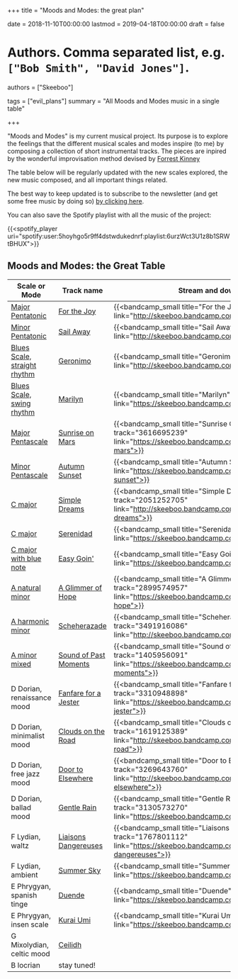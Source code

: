 +++
title = "Moods and Modes: the great plan"

date = 2018-11-10T00:00:00
lastmod = 2019-04-18T00:00:00
draft = false

# Authors. Comma separated list, e.g. `["Bob Smith", "David Jones"]`.
authors = ["Skeeboo"]

tags = ["evil_plans"]
summary = "All Moods and Modes music in a single table"


+++

"Moods and Modes" is my current musical project. Its purpose is to explore the feelings that the different musical scales and modes inspire (to me) by composing a collection of short instrumental tracks. The pieces are inpired  by the wonderful improvisation method devised by [Forrest Kinney](https://forrestkinney.com)

The table below will be regularly updated with the new scales explored, the new music composed, and all important things related.

The best way to keep updated is to subscribe to the newsletter (and get some free music by doing so) [by clicking here](https://mailchi.mp/d761d0e2ad87/glimmer).

You can also save the Spotify playlist with all the music of the project:

{{<spotify_player uri="spotify:user:5hoyhgo5r9ff4dstwdukednrf:playlist:6urzWct3U1z8b1SRWtBHUX">}}


## Moods and Modes: the Great Table

| Scale or Mode | Track name | Stream and download |
| --- | --- | --- | 
| [Major Pentatonic](/post/pentatonics) | [For the Joy](/music/for_the_joy) | {{<bandcamp_small title="For the Joy" track="694435819" link="http://skeeboo.bandcamp.com/track/for-the-joy">}} | 
| [Minor Pentatonic](/post/pentatonics) | [Sail Away](/music/sail_away) | {{<bandcamp_small title="Sail Away" track="1637118396" link="http://skeeboo.bandcamp.com/track/sail-away">}} |
| [Blues Scale, straight rhythm](/post/blues_scale) | [Geronimo](/music/geronimo) | {{<bandcamp_small title="Geronimo" track="2220007958" link="http://skeeboo.bandcamp.com/track/geronimo">}} | 
| [Blues Scale, swing rhythm](/post/blues_scale) | [Marilyn](/music/marilyn) | {{<bandcamp_small title="Marilyn" track="2259420500" link="https://skeeboo.bandcamp.com/track/marilyn">}} |
| [Major Pentascale](/post/pentascales) | [Sunrise on Mars](/music/sunrise_on_mars) | {{<bandcamp_small title="Sunrise On Mars" track="3616695239" link="https://skeeboo.bandcamp.com/track/sunrise-on-mars">}} | 
| [Minor Pentascale](/post/pentascales) | [Autumn Sunset](/music/autumn_sunset) | {{<bandcamp_small title="Autumn Sunset" track="1497396" link="https://skeeboo.bandcamp.com/track/autumn-sunset">}} | 
| [C major](/post/cmajor) | [Simple Dreams](/music/simple_dreams) | {{<bandcamp_small title="Simple Dreams" track="2051252705" link="http://skeeboo.bandcamp.com/track/simple-dreams">}} | 
| [C major](/post/cmajor) | [Serenidad](/music/serenidad) | {{<bandcamp_small title="Serenidad" track="35792932" link="https://skeeboo.bandcamp.com/track/serenidad">}} | 
| [C major with blue note](/post/cmajor) | [Easy Goin'](/music/easy_goin) | {{<bandcamp_small title="Easy Goin'" track="3013165940" link="https://skeeboo.bandcamp.com/track/easy-goin">}} | 
| [A natural minor](/post/minor_mode) | [A Glimmer of Hope](/music/a_glimmer_of_hope) | {{<bandcamp_small title="A Glimmer of Hope" track="2899574957" link="https://skeeboo.bandcamp.com/track/a-glimmer-of-hope">}} |
| [A harmonic minor](/post/minor_mode) | [Scheherazade](/music/scheherazade) | {{<bandcamp_small title="Scheherazade" track="3491916086" link="http://skeeboo.bandcamp.com/track/scheherazade">}} |
| [A minor mixed](/post/minor_mode) | [Sound of Past Moments](/music/sound_of_past_moments) | {{<bandcamp_small title="Sound of Past Moments" track="1405956091" link="https://skeeboo.bandcamp.com/track/sound-of-past-moments">}} |
| D Dorian, renaissance mood | [Fanfare for a Jester](/music/fanfare_for_a_jester) | {{<bandcamp_small title="Fanfare for a Jester" track="3310948898" link="https://skeeboo.bandcamp.com/track/fanfare-for-a-jester">}} |
| D Dorian, minimalist mood | [Clouds on the Road](/music/clouds_on_the_road) | {{<bandcamp_small title="Clouds on the Road" track="1619125389" link="http://skeeboo.bandcamp.com/track/clouds-on-the-road">}} |
| D Dorian, free jazz mood | [Door to Elsewhere](/music/door_to_elsewhere) | {{<bandcamp_small title="Door to Elsewhere" track="3269643760" link="http://skeeboo.bandcamp.com/track/door-to-elsewhere">}} |
| D Dorian, ballad mood | [Gentle Rain](/music/gentle_rain) | {{<bandcamp_small title="Gentle Rain" track="3130573270" link="https://skeeboo.bandcamp.com/track/gentle-rain">}} |
| F Lydian, waltz | [Liaisons Dangereuses](/music/liaisons_dangereuses) |  {{<bandcamp_small title="Liaisons Dangereuses" track="1767801112" link="https://skeeboo.bandcamp.com/track/liaisons-dangereuses">}} |
| F Lydian, ambient | [Summer Sky](/music/summer_sky) | {{<bandcamp_small title="Summer Sky" track="49268507" link="https://skeeboo.bandcamp.com/track/summer-sky">}} |
| E Phrygyan, spanish tinge | [Duende](/music/duende) | {{<bandcamp_small title="Duende" track="894631048" link="https://skeeboo.bandcamp.com/track/duende">}} |
| E Phrygyan, insen scale | [Kurai Umi](/music/kurai_umi) | {{<bandcamp_small title="Kurai Umi" track="4037065723" link="https://skeeboo.bandcamp.com/track/kurai-umi">}} |
| G Mixolydian, celtic mood| [Ceilidh](/music/ceilidh) ||
| B locrian|stay tuned!||